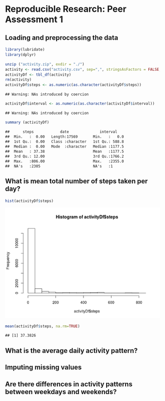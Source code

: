 # Reproducible Research: Peer Assessment 1

## Loading and preprocessing the data



```r
library(lubridate)
library(dplyr)
```


```r
unzip ("activity.zip", exdir = "./")
activity <- read.csv("activity.csv", sep=",", stringsAsFactors = FALSE, quote="", dec=".", numerals = "no.loss", header=FALSE, col.names=c("steps","date", "interval"))
activityDf <- tbl_df(activity)
rm(activity)
activityDf$steps <- as.numeric(as.character(activityDf$steps))
```

```
## Warning: NAs introduced by coercion
```

```r
activityDf$interval <- as.numeric(as.character(activityDf$interval))
```

```
## Warning: NAs introduced by coercion
```

```r
summary (activityDf)
```

```
##      steps            date              interval     
##  Min.   :  0.00   Length:17569       Min.   :   0.0  
##  1st Qu.:  0.00   Class :character   1st Qu.: 588.8  
##  Median :  0.00   Mode  :character   Median :1177.5  
##  Mean   : 37.38                      Mean   :1177.5  
##  3rd Qu.: 12.00                      3rd Qu.:1766.2  
##  Max.   :806.00                      Max.   :2355.0  
##  NA's   :2305                        NA's   :1
```


## What is mean total number of steps taken per day?

```r
hist(activityDf$steps)
```

![](PA1_template_files/figure-html/meanSteps-1.png) 

```r
mean(activityDf$steps, na.rm=TRUE)
```

```
## [1] 37.3826
```


## What is the average daily activity pattern?



## Imputing missing values



## Are there differences in activity patterns between weekdays and weekends?
